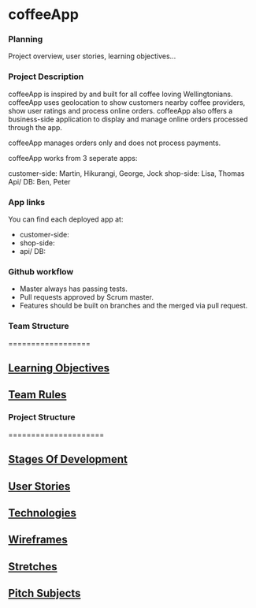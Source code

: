 # coffeeApp

### Planning

Project overview, user stories, learning objectives...

### Project Description

coffeeApp is inspired by and built for all coffee loving Wellingtonians. coffeeApp uses geolocation to show customers nearby coffee providers, show user ratings and process online orders. coffeeApp also offers a business-side application to display and manage online orders processed through the app.

coffeeApp manages orders only and does not process payments.

coffeeApp works from 3 seperate apps:

customer-side: Martin, Hikurangi, George, Jock
shop-side: Lisa, Thomas
Api/ DB: Ben, Peter

### App links

You can find each deployed app at:

* customer-side: 
* shop-side:
* api/ DB:

### Github workflow

* Master always has passing tests.
* Pull requests approved by Scrum master.
* Features should be built on branches and the merged via pull request.

### Team Structure
==================

[Learning Objectives](learningObjectives.md)
---------------------

[Team Rules](teamRules.md)
------------

### Project Structure
=====================

[Stages Of Development](stagesOfDevelopment.md)
---------------------

[User Stories](userStories.md)
------------  

[Technologies](technologies.md)
---------------------

[Wireframes](wireframes.md)
------------

[Stretches](stretches.md)
-----------

[Pitch Subjects](pitchSubjects.md)
----------------
